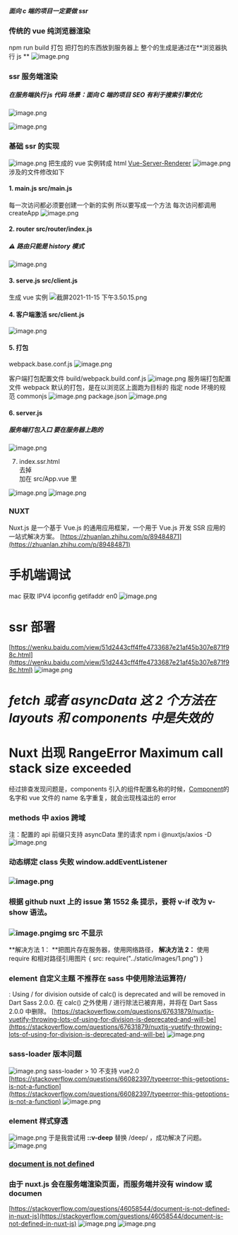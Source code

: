 ##### 面向 c 端的项目一定要做 ssr

### 传统的 vue 纯浏览器渲染

npm run build 打包 把打包的东西放到服务器上 整个的生成是通过在**浏览器执行 js **
![image.png](https://cdn.nlark.com/yuque/0/2021/png/292785/1636943800402-17b66feb-fd06-4d1a-8ef0-304733271d6c.png#clientId=u85b1f32b-b9e4-4&from=paste&height=1116&id=ud5687010&name=image.png&originHeight=1116&originWidth=2208&originalType=binary&ratio=1&rotation=0&showTitle=false&size=424226&status=done&style=none&taskId=ueab5097e-b425-4a3f-ab11-a920fd8b1fa&title=&width=2208)

### ssr 服务端渲染

##### 在服务端执行 js 代码 场景：面向 C 端的项目 SEO 有利于搜索引擎优化

![image.png](https://cdn.nlark.com/yuque/0/2021/png/292785/1637293019384-fd2d654b-c2ce-4274-a197-01bcec0c2756.png#clientId=ua55684b8-a44e-4&from=paste&height=1036&id=u685fc1d5&name=image.png&originHeight=1036&originWidth=1992&originalType=binary&ratio=1&rotation=0&showTitle=false&size=269062&status=done&style=none&taskId=u059b8448-9c80-4dc6-b36a-cd4d82495e8&title=&width=1992)

![image.png](https://cdn.nlark.com/yuque/0/2021/png/292785/1636945671674-30427aec-6902-4782-ab5a-373dfd009830.png#clientId=u85b1f32b-b9e4-4&from=paste&height=1092&id=u580c42c6&name=image.png&originHeight=1092&originWidth=2078&originalType=binary&ratio=1&rotation=0&showTitle=false&size=401001&status=done&style=none&taskId=ua3b7a417-0780-4bb6-bc3a-c5ae8204c7e&title=&width=2078)

### 基础 ssr 的实现

![image.png](https://cdn.nlark.com/yuque/0/2021/png/292785/1636963910562-d14dacc8-2b4a-474e-93e2-962cf940b7e5.png#clientId=u53b04b67-98b8-4&from=paste&height=495&id=u2d2b218e&name=image.png&originHeight=495&originWidth=1080&originalType=binary&ratio=1&rotation=0&showTitle=false&size=263596&status=done&style=none&taskId=ua0ccd4a3-cab2-4bf0-a09a-4ebb5027c2c&title=&width=1080)
把生成的 vue 实例转成 html [Vue-Server-Renderer](https://www.cnblogs.com/pengdt/p/12304026.html)
![image.png](https://cdn.nlark.com/yuque/0/2021/png/292785/1636946283437-747a615a-6489-467a-a4a4-7211cd8ac17d.png#clientId=u53b04b67-98b8-4&from=paste&height=674&id=u6eba3481&name=image.png&originHeight=674&originWidth=1406&originalType=binary&ratio=1&rotation=0&showTitle=false&size=593889&status=done&style=none&taskId=u2f6dfde2-cdfb-44bf-a99d-4b714963311&title=&width=1406)
涉及的文件修改如下

#### 1. main.js src/main.js

每一次访问都必须要创建一个新的实例 所以要写成一个方法 每次访问都调用 createApp
![image.png](https://cdn.nlark.com/yuque/0/2021/png/292785/1636961103956-850eac35-77f3-4414-beb3-89586dd606e4.png#clientId=u53b04b67-98b8-4&from=paste&height=622&id=ub1d7e577&name=image.png&originHeight=622&originWidth=796&originalType=binary&ratio=1&rotation=0&showTitle=false&size=452495&status=done&style=none&taskId=uac4f44da-917f-42ae-ae85-3d0acc66f89&title=&width=796)

#### 2. router src/router/index.js

##### ⚠️ 路由只能是 history 模式

![image.png](https://cdn.nlark.com/yuque/0/2021/png/292785/1636947137537-bdf1db66-d02b-4772-8d71-fd4253206f2e.png#clientId=u53b04b67-98b8-4&from=paste&height=703&id=ub53f80e4&name=image.png&originHeight=972&originWidth=906&originalType=binary&ratio=1&rotation=0&showTitle=false&size=532522&status=done&style=none&taskId=u5679f3e9-2fe3-4622-8d66-f3f635e84f0&title=&width=655)

#### 3. serve.js src/client.js

生成 vue 实例
![截屏2021-11-15 下午3.50.15.png](https://cdn.nlark.com/yuque/0/2021/png/292785/1636962629712-4a129522-b013-453a-9d65-14ebb0bebcab.png#clientId=u53b04b67-98b8-4&from=drop&id=ucbbc61ac&name=%E6%88%AA%E5%B1%8F2021-11-15%20%E4%B8%8B%E5%8D%883.50.15.png&originHeight=518&originWidth=936&originalType=binary&ratio=1&rotation=0&showTitle=false&size=330728&status=done&style=none&taskId=u0f6d1c3d-d6cd-42f1-84d5-477a007bda5&title=)

#### 4. 客户端激活 src/client.js

![image.png](https://cdn.nlark.com/yuque/0/2021/png/292785/1636962694217-dfcb049d-459b-4164-b0f8-a3205f11bdf7.png#clientId=u53b04b67-98b8-4&from=paste&height=376&id=u4c8305bd&name=image.png&originHeight=376&originWidth=896&originalType=binary&ratio=1&rotation=0&showTitle=false&size=219793&status=done&style=none&taskId=u4aeb0231-ee11-4f51-b162-f3120ea5be3&title=&width=896)

#### 5. 打包

webpack.base.conf.js
![image.png](https://cdn.nlark.com/yuque/0/2021/png/292785/1637128199972-c9d12b3d-8d3b-4f1b-b93d-a1519d3cd2cd.png#clientId=u59c3d412-293d-4&from=paste&height=492&id=u72374252&name=image.png&originHeight=492&originWidth=850&originalType=binary&ratio=1&rotation=0&showTitle=false&size=328300&status=done&style=none&taskId=u2fa8121a-9696-47fd-af03-4efd53bb499&title=&width=850)

客户端打包配置文件 build/webpack.build.conf.js
![image.png](https://cdn.nlark.com/yuque/0/2021/png/292785/1637128356665-e8a89d42-7683-4d30-841e-3591e14c979e.png#clientId=u59c3d412-293d-4&from=paste&height=394&id=u37c76d3e&name=image.png&originHeight=394&originWidth=889&originalType=binary&ratio=1&rotation=0&showTitle=false&size=232446&status=done&style=none&taskId=ud99cd7bc-821f-4a9f-abae-9215812566b&title=&width=889)
服务端打包配置文件
webpack 默认的打包，是在以浏览区上面跑为目标的 指定 node 环境的规范 commonjs
![image.png](https://cdn.nlark.com/yuque/0/2021/png/292785/1637128516413-cf3620bd-bfc7-48f7-baa3-3e133c14be54.png#clientId=u59c3d412-293d-4&from=paste&height=448&id=u06997bf6&name=image.png&originHeight=448&originWidth=885&originalType=binary&ratio=1&rotation=0&showTitle=false&size=282388&status=done&style=none&taskId=u815327f4-e5ac-4c78-b321-3870003aa7e&title=&width=885)
package.json
![image.png](https://cdn.nlark.com/yuque/0/2021/png/292785/1637128543684-0ff33175-24a0-497f-bf18-99bbebfc6064.png#clientId=u59c3d412-293d-4&from=paste&height=502&id=u75737ab8&name=image.png&originHeight=502&originWidth=946&originalType=binary&ratio=1&rotation=0&showTitle=false&size=358058&status=done&style=none&taskId=u5dc18888-a4fe-4375-a285-a7578365b7c&title=&width=946)

#### 6. server.js

##### 服务端打包入口 要在服务器上跑的

![image.png](https://cdn.nlark.com/yuque/0/2021/png/292785/1637129834748-79a89aa4-8568-4a07-94b1-03d736d9060e.png#clientId=u79024e49-f0fd-4&from=paste&height=549&id=u1a59008d&name=image.png&originHeight=549&originWidth=1022&originalType=binary&ratio=1&rotation=0&showTitle=false&size=398259&status=done&style=none&taskId=u85afe642-e1f7-406f-8982-c35c44b9e63&title=&width=1022)

7. index.ssr.html <div id="app"></div>去掉 <div id="app"></div>加在 src/App.vue 里

![image.png](https://cdn.nlark.com/yuque/0/2021/png/292785/1637129351895-f7817367-aa84-4964-a78f-9209f0c8d9da.png#clientId=u59c3d412-293d-4&from=paste&height=580&id=u1105e38c&name=image.png&originHeight=580&originWidth=1049&originalType=binary&ratio=1&rotation=0&showTitle=false&size=227893&status=done&style=none&taskId=u78d49121-a424-4cec-92c5-c477d146406&title=&width=1049)
![image.png](https://cdn.nlark.com/yuque/0/2021/png/292785/1637130069102-408f577e-c721-4063-a360-e6c772affd5b.png#clientId=u79024e49-f0fd-4&from=paste&height=467&id=u46dd16fc&name=image.png&originHeight=467&originWidth=852&originalType=binary&ratio=1&rotation=0&showTitle=false&size=217822&status=done&style=none&taskId=uef60f74a-76ac-49f4-ab4e-6117c498711&title=&width=852)

### NUXT

Nuxt.js 是一个基于 Vue.js 的通用应用框架，一个用于 Vue.js 开发 SSR 应用的一站式解决方案。
[https://zhuanlan.zhihu.com/p/89484871](https://zhuanlan.zhihu.com/p/89484871)

# 手机端调试

mac 获取 IPV4
ipconfig getifaddr en0
![image.png](https://cdn.nlark.com/yuque/0/2022/png/292785/1651561270979-b7dd39ab-a557-468d-af38-345556854abc.png#clientId=u3edb182b-eea9-4&from=paste&height=470&id=uf9d479ab&name=image.png&originHeight=940&originWidth=1434&originalType=binary&ratio=1&rotation=0&showTitle=false&size=130905&status=done&style=none&taskId=u3e056f62-422d-4eed-a2cf-fb87be77197&title=&width=717)

#

# ssr 部署

[https://wenku.baidu.com/view/51d2443cff4ffe4733687e21af45b307e871f98c.html](https://wenku.baidu.com/view/51d2443cff4ffe4733687e21af45b307e871f98c.html)
![image.png](https://cdn.nlark.com/yuque/0/2022/png/292785/1650622262276-94ac0226-9447-4014-b115-a2fba466c57e.png#clientId=uc0ebab56-7fa7-4&from=paste&height=214&id=ube6316f3&name=image.png&originHeight=214&originWidth=1124&originalType=binary&ratio=1&rotation=0&showTitle=false&size=81040&status=done&style=none&taskId=u9b609975-586c-4b18-9878-9814f4bd70e&title=&width=1124)

# _fetch 或者 asyncData 这 2 个方法在 layouts 和 components 中是失效的_

# Nuxt 出现 RangeError Maximum call stack size exceeded

经过排查发现问题是，components 引入的组件配置名称的时候，[Component](https://so.csdn.net/so/search?q=Component&spm=1001.2101.3001.7020)的名字和 vue 文件的 name 名字重复，就会出现栈溢出的 error

### methods 中 axios 跨域

注：配置的 api 前缀只支持 asyncData 里的请求
npm i @nuxtjs/axios -D
![image.png](https://cdn.nlark.com/yuque/0/2022/png/292785/1650506382957-b192af5b-083f-4afe-bf98-d0bf157eeb02.png#clientId=ue971133e-f02d-4&from=paste&height=734&id=uaede373c&name=image.png&originHeight=734&originWidth=1656&originalType=binary&ratio=1&rotation=0&showTitle=false&size=216217&status=done&style=none&taskId=u455d611c-3b56-47bb-972a-8fb07fd8a94&title=&width=1656)

### 动态绑定 class 失败 window.addEventListener

### ![image.png](https://cdn.nlark.com/yuque/0/2022/png/292785/1650278973042-90874029-5db9-4b60-b6d5-ab1808f1c08e.png#clientId=u00b6b9fb-fe0c-4&from=paste&height=1350&id=u625acf6e&name=image.png&originHeight=1350&originWidth=1338&originalType=binary&ratio=1&rotation=0&showTitle=false&size=520647&status=done&style=none&taskId=u6062cf3c-aba1-44b2-8664-03dc17ea778&title=&width=1338)

### 根据 github nuxt 上的 issue 第 1552 条 提示，要将 v-if 改为 v-show 语法。

### ![image.png](https://cdn.nlark.com/yuque/0/2022/png/292785/1650273585315-e9750325-8c8b-4c03-8c53-5e3b92e9dcde.png#clientId=ub57f7d44-3988-4&from=paste&height=324&id=ua80a928f&name=image.png&originHeight=324&originWidth=3508&originalType=binary&ratio=1&rotation=0&showTitle=false&size=303199&status=done&style=none&taskId=uaa1b2d5a-f022-46b2-be9d-4d468ae3c28&title=&width=3508)img src 不显示

**解决方法 1：
**把图片存在服务器，使用网络路径，
**解决方法 2：**
使用 require 和相对路径引用图片
{ src: require("../static/images/1.png") }

### element 自定义主题 不推荐在 sass 中使用除法运算符/

: Using / for division outside of calc() is deprecated and will be removed in Dart Sass 2.0.0.
在 calc() 之外使用 / 进行除法已被弃用，并将在 Dart Sass 2.0.0 中删除。
[https://stackoverflow.com/questions/67631879/nuxtjs-vuetify-throwing-lots-of-using-for-division-is-deprecated-and-will-be](https://stackoverflow.com/questions/67631879/nuxtjs-vuetify-throwing-lots-of-using-for-division-is-deprecated-and-will-be)
![image.png](https://cdn.nlark.com/yuque/0/2022/png/292785/1647319750522-d01ba091-e700-42da-9077-25c72d855687.png#clientId=u1bad42e8-d29d-4&from=paste&height=611&id=u5d842c30&name=image.png&originHeight=1222&originWidth=1164&originalType=binary&ratio=1&rotation=0&showTitle=false&size=407282&status=done&style=none&taskId=u208d4e70-7e7e-4889-9ac0-be5ee796190&title=&width=582)

### sass-loader 版本问题

![image.png](https://cdn.nlark.com/yuque/0/2022/png/292785/1647318064293-163619f8-1ee8-4b83-8c9a-3034a595ce95.png#clientId=uc84be5f8-8167-4&from=paste&height=370&id=u93e7e41a&name=image.png&originHeight=740&originWidth=1386&originalType=binary&ratio=1&rotation=0&showTitle=false&size=88052&status=done&style=none&taskId=uc3eab07b-0447-4d3a-a4f6-8ce7efe2b32&title=&width=693)
sass-loader > 10 不支持 vue2.0
[https://stackoverflow.com/questions/66082397/typeerror-this-getoptions-is-not-a-function](https://stackoverflow.com/questions/66082397/typeerror-this-getoptions-is-not-a-function)
![image.png](https://cdn.nlark.com/yuque/0/2022/png/292785/1647318736729-bc0d9e34-c8e1-494f-9194-c22d688ea792.png#clientId=uc84be5f8-8167-4&from=paste&height=269&id=u255c304b&name=image.png&originHeight=538&originWidth=1576&originalType=binary&ratio=1&rotation=0&showTitle=false&size=90234&status=done&style=none&taskId=uc57d7419-ed21-4d9f-8320-f864b8ce680&title=&width=788)

### element 样式穿透

![image.png](https://cdn.nlark.com/yuque/0/2022/png/292785/1647318483727-ca16d9a8-ec79-46fe-ae95-3489e00e6bb9.png#clientId=uc84be5f8-8167-4&from=paste&height=70&id=u5445dd54&name=image.png&originHeight=140&originWidth=1492&originalType=binary&ratio=1&rotation=0&showTitle=false&size=132993&status=done&style=none&taskId=u03d8c626-d9dd-4376-90a8-05474b8acdc&title=&width=746)
于是我尝试用 **::v-deep** 替换 /deep/ ，成功解决了问题。
![image.png](https://cdn.nlark.com/yuque/0/2022/png/292785/1647318413985-bbc04f93-dc8a-4cd9-96ee-9f0f89dc9559.png#clientId=uc84be5f8-8167-4&from=paste&height=178&id=ud575ce30&name=image.png&originHeight=228&originWidth=730&originalType=binary&ratio=1&rotation=0&showTitle=false&size=44525&status=done&style=none&taskId=uf2f1f03b-e8de-485c-90da-82a5beb59cb&title=&width=570)

### [document is not define](https://stackoverflow.com/questions/46058544/document-is-not-defined-in-nuxt-js)d

### 由于 nuxt.js 会在服务端渲染页面，而服务端并没有 window 或 documen

[https://stackoverflow.com/questions/46058544/document-is-not-defined-in-nuxt-js](https://stackoverflow.com/questions/46058544/document-is-not-defined-in-nuxt-js)
![image.png](https://cdn.nlark.com/yuque/0/2022/png/292785/1650453007623-4c33d334-7bca-4e84-a17e-623bc36c025a.png#clientId=u75d33a12-5762-4&from=paste&height=1314&id=ub5da26aa&name=image.png&originHeight=1314&originWidth=1612&originalType=binary&ratio=1&rotation=0&showTitle=false&size=587069&status=done&style=none&taskId=ud3975e5e-6f81-49ad-9442-e2e7838f646&title=&width=1612)
![image.png](https://cdn.nlark.com/yuque/0/2022/png/292785/1647318629137-171ec8a4-f4cd-472a-a6a7-14e475a90a39.png#clientId=uc84be5f8-8167-4&from=paste&height=387&id=uf5c63ff9&name=image.png&originHeight=774&originWidth=1214&originalType=binary&ratio=1&rotation=0&showTitle=false&size=285316&status=done&style=none&taskId=uc8800df3-081b-4b60-b2c8-518144c4d02&title=&width=607)
